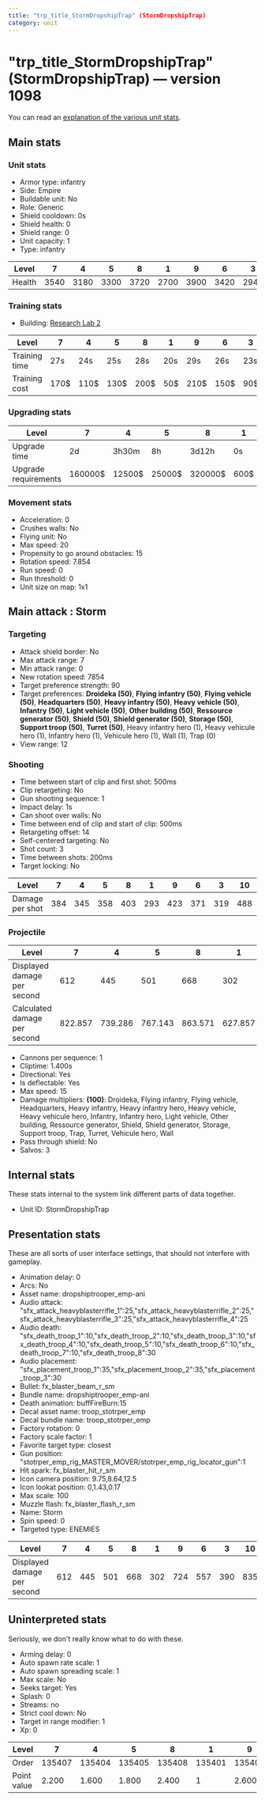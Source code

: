 ```yaml
---
title: "trp_title_StormDropshipTrap" (StormDropshipTrap)
category: unit
---
```


# "trp_title_StormDropshipTrap" (StormDropshipTrap) — version 1098

You can read an [explanation  of the various unit stats](unitexplained.md).

## Main stats

### Unit stats

  * Armor type: infantry
  * Side: Empire
  * Buildable unit: No
  * Role: Generic
  * Shield cooldown: 0s
  * Shield health: 0
  * Shield range: 0
  * Unit capacity: 1
  * Type: infantry

|Level |7   |4   |5   |8   |1   |9   |6   |3   |10  |2   |
|------|----|----|----|----|----|----|----|----|----|----|
|Health|3540|3180|3300|3720|2700|3900|3420|2940|4500|2820|


### Training stats

  * Building: [Research Lab 2](empireOffenseLab.html)

|Level        |7   |4   |5   |8   |1  |9   |6   |3  |10  |2  |
|-------------|----|----|----|----|---|----|----|---|----|---|
|Training time|27s |24s |25s |28s |20s|29s |26s |23s|30s |22s|
|Training cost|170$|110$|130$|200$|50$|210$|150$|90$|230$|70$|


### Upgrading stats

|Level               |7      |4     |5     |8      |1   |9       |6      |3    |10      |2    |
|--------------------|-------|------|------|-------|----|--------|-------|-----|--------|-----|
|Upgrade time        |2d     |3h30m |8h    |3d12h  |0s  |5d      |1d     |1h   |1w1d    |15m  |
|Upgrade requirements|160000$|12500$|25000$|320000$|600$|1000000$|100000$|4000$|1750000$|1500$|


### Movement stats

  * Acceleration: 0
  * Crushes walls: No
  * Flying unit: No
  * Max speed: 20
  * Propensity to go around obstacles: 15
  * Rotation speed: 7.854
  * Run speed: 0
  * Run threshold: 0
  * Unit size on map: 1x1

## Main attack : Storm

### Targeting

  * Attack shield border: No
  * Max attack range: 7
  * Min attack range: 0
  * New rotation speed: 7854
  * Target preference strength: 90
  * Target preferences: **Droideka (50)**, **Flying infantry (50)**, **Flying vehicle (50)**, **Headquarters (50)**, **Heavy infantry (50)**, **Heavy vehicle (50)**, **Infantry (50)**, **Light vehicle (50)**, **Other building (50)**, **Ressource generator (50)**, **Shield (50)**, **Shield generator (50)**, **Storage (50)**, **Support troop (50)**, **Turret (50)**, Heavy infantry hero (1), Heavy vehicule hero (1), Infantry hero (1), Vehicule hero (1), Wall (1), Trap (0)
  * View range: 12

### Shooting

  * Time between start of clip and first shot: 500ms
  * Clip retargeting: No
  * Gun shooting sequence: 1
  * Impact delay: 1s
  * Can shoot over walls: No
  * Time between end of clip and start of clip: 500ms
  * Retargeting offset: 14
  * Self-centered targeting: No
  * Shot count: 3
  * Time between shots: 200ms
  * Target locking: No

|Level          |7  |4  |5  |8  |1  |9  |6  |3  |10 |2  |
|---------------|---|---|---|---|---|---|---|---|---|---|
|Damage per shot|384|345|358|403|293|423|371|319|488|306|


### Projectile

|Level                       |7      |4      |5      |8      |1      |9      |6  |3      |10      |2      |
|----------------------------|-------|-------|-------|-------|-------|-------|---|-------|--------|-------|
|Displayed damage per second |612    |445    |501    |668    |302    |724    |557|390    |835     |362    |
|Calculated damage per second|822.857|739.286|767.143|863.571|627.857|906.429|795|683.571|1045.714|655.714|


  * Cannons per sequence: 1
  * Cliptime: 1.400s
  * Directional: Yes
  * Is deflectable: Yes
  * Max speed: 15
  * Damage multipliers: **(100)**: Droideka, Flying infantry, Flying vehicle, Headquarters, Heavy infantry, Heavy infantry hero, Heavy vehicle, Heavy vehicule hero, Infantry, Infantry hero, Light vehicle, Other building, Ressource generator, Shield, Shield generator, Storage, Support troop, Trap, Turret, Vehicule hero, Wall
  * Pass through shield: No
  * Salvos: 3

## Internal stats

These stats internal to the system link different parts of data together.

  * Unit ID: StormDropshipTrap

## Presentation stats

These are all sorts of user interface settings, that should not interfere with gameplay.

  * Animation delay: 0
  * Arcs: No
  * Asset name: dropshiptrooper_emp-ani
  * Audio attack: "sfx_attack_heavyblasterrifle_1":25,"sfx_attack_heavyblasterrifle_2":25,"sfx_attack_heavyblasterrifle_3":25,"sfx_attack_heavyblasterrifle_4":25
  * Audio death: "sfx_death_troop_1":10,"sfx_death_troop_2":10,"sfx_death_troop_3":10,"sfx_death_troop_4":10,"sfx_death_troop_5":10,"sfx_death_troop_6":10,"sfx_death_troop_7":10,"sfx_death_troop_8":30
  * Audio placement: "sfx_placement_troop_1":35,"sfx_placement_troop_2":35,"sfx_placement_troop_3":30
  * Bullet: fx_blaster_beam_r_sm
  * Bundle name: dropshiptrooper_emp-ani
  * Death animation: buffFireBurn:15
  * Decal asset name: troop_stotrper_emp
  * Decal bundle name: troop_stotrper_emp
  * Factory rotation: 0
  * Factory scale factor: 1
  * Favorite target type: closest
  * Gun position: "stotrper_emp_rig_MASTER_MOVER/stotrper_emp_rig_locator_gun":1
  * Hit spark: fx_blaster_hit_r_sm
  * Icon camera position: 9.75,8.64,12.5
  * Icon lookat position: 0,1.43,0.17
  * Max scale: 100
  * Muzzle flash: fx_blaster_flash_r_sm
  * Name: Storm
  * Spin speed: 0
  * Targeted type: ENEMIES

|Level                      |7  |4  |5  |8  |1  |9  |6  |3  |10 |2  |
|---------------------------|---|---|---|---|---|---|---|---|---|---|
|Displayed damage per second|612|445|501|668|302|724|557|390|835|362|


## Uninterpreted stats

Seriously, we don't really know what to do with these.

  * Arming delay: 0
  * Auto spawn rate scale: 1
  * Auto spawn spreading scale: 1
  * Max scale: No
  * Seeks target: Yes
  * Splash: 0
  * Streams: no
  * Strict cool down: No
  * Target in range modifier: 1
  * Xp: 0

|Level      |7     |4     |5     |8     |1     |9     |6     |3     |10    |2     |
|-----------|------|------|------|------|------|------|------|------|------|------|
|Order      |135407|135404|135405|135408|135401|135409|135406|135403|135410|135402|
|Point value|2.200 |1.600 |1.800 |2.400 |1     |2.600 |2     |1.400 |3     |1.200 |



